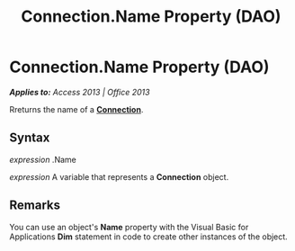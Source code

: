 ﻿---
title: Connection.Name Property (DAO)
TOCTitle: Name Property
ms:assetid: 5f4a95cd-63a3-aedf-df64-793158b2283d
ms:mtpsurl: https://msdn.microsoft.com/en-us/library/Ff194764(v=office.15)
ms:contentKeyID: 48545159
ms.date: 09/18/2015
mtps_version: v=office.15
---

# Connection.Name Property (DAO)


_**Applies to:** Access 2013 | Office 2013_

Rreturns the name of a **[Connection](connection-object-dao.md)**.

## Syntax

*expression* .Name

*expression* A variable that represents a **Connection** object.

## Remarks

You can use an object's **Name** property with the Visual Basic for Applications **Dim** statement in code to create other instances of the object.

